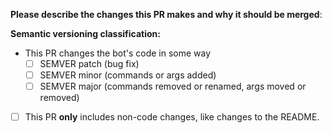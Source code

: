 **Please describe the changes this PR makes and why it should be merged**:


**Semantic versioning classification:**  
- This PR changes the bot's code in some way
  - [ ] SEMVER patch (bug fix)
  - [ ] SEMVER minor (commands or args added)
  - [ ] SEMVER major (commands removed or renamed, args moved or removed)
- [ ] This PR **only** includes non-code changes, like changes to the README.
